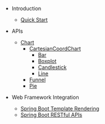 - Introduction

  - [Quick Start](quick-start)

- APIs
  - [Chart](chart)
    - [CartesianCoordChart](cartesian-coord-chart)
      - [Bar](bar)
      - [Boxplot](boxplot)
      - [Candlestick](candlestick)
      - [Line](line)
    - [Funnel](funnel)
    - [Pie](pie)

- Web Framework Integration
    - [Spring Boot Template Rendering](sb-template.md)
    - [Spring Boot RESTful APIs](sb-restful.md)
